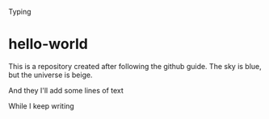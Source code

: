 Typing

# hello-world
This is a repository created after following the github guide.
The sky is blue, but the universe is beige.


And they I'll add some lines of text

While I keep writing
